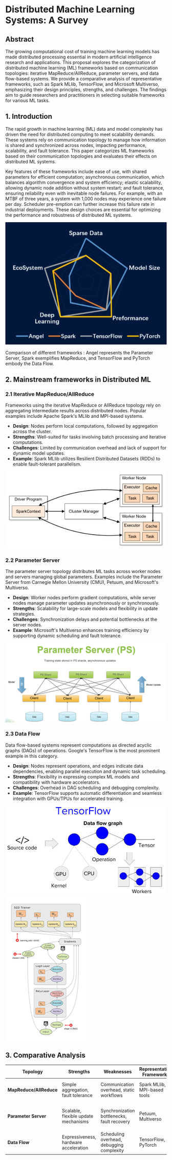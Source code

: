 # Distributed Machine Learning Systems: A Survey

## Abstract
The growing computational cost of training machine learning models has made distributed processing essential in modern artificial intelligence research and applications. This proposal explores the categorization of distributed machine learning (ML) frameworks based on communication topologies: iterative MapReduce/AllReduce, parameter servers, and data flow-based systems. We provide a comparative analysis of representative frameworks, such as Spark MLlib, TensorFlow, and Microsoft Multiverso, emphasizing their design principles, strengths, and challenges. The findings aim to guide researchers and practitioners in selecting suitable frameworks for various ML tasks.



## 1. Introduction
The rapid growth in machine learning (ML) data and model complexity has driven the need for distributed computing to meet scalability demands. These systems rely on communication topology to manage how information is shared and synchronized across nodes, impacting performance, scalability, and fault tolerance. This paper categorizes ML frameworks based on their communication topologies and evaluates their effects on distributed ML systems.

Key features of these frameworks include ease of use, with shared parameters for efficient computation; asynchronous communication, which balances algorithm convergence and system efficiency; elastic scalability, allowing dynamic node addition without system restart; and fault tolerance, ensuring reliability even with inevitable node failures. For example, with an MTBF of three years, a system with 1,000 nodes may experience one failure per day. Scheduler pre-emption can further increase this failure rate in industrial deployments. These design choices are essential for optimizing the performance and robustness of distributed ML systems.

![screenshot](Figures/compare.jpeg)

Comparison of different frameworks : Angel represents the Parameter Server, Spark exemplifies MapReduce, and TensorFlow and PyTorch embody the Data Flow.
## 2. Mainstream frameworks in Distributed ML

### 2.1 Iterative MapReduce/AllReduce
Frameworks using the iterative MapReduce or AllReduce topology rely on aggregating intermediate results across distributed nodes. Popular examples include Apache Spark's MLlib and MPI-based systems.

- **Design**: Nodes perform local computations, followed by aggregation across the cluster.
- **Strengths**: Well-suited for tasks involving batch processing and iterative computations.
- **Challenges**: Limited by communication overhead and lack of support for dynamic model updates.
- **Example**: Spark MLlib utilizes Resilient Distributed Datasets (RDDs) to enable fault-tolerant parallelism.

![screenshot](Figures/spark.png)

### 2.2 Parameter Server
The parameter server topology distributes ML tasks across worker nodes and servers managing global parameters. Examples include the Parameter Server from Carnegie Mellon University (CMU), Petuum, and Microsoft's Multiverso.

- **Design**: Worker nodes perform gradient computations, while server nodes manage parameter updates asynchronously or synchronously.
- **Strengths**: Scalability for large-scale models and flexibility in update strategies.
- **Challenges**: Synchronization delays and potential bottlenecks at the server nodes.
- **Example**: Microsoft's Multiverso enhances training efficiency by supporting dynamic scheduling and fault tolerance.

![screenshot](Figures/ps.png)



### 2.3 Data Flow
Data flow-based systems represent computations as directed acyclic graphs (DAGs) of operations. Google's TensorFlow is the most prominent example in this category.

- **Design**: Nodes represent operations, and edges indicate data dependencies, enabling parallel execution and dynamic task scheduling.
- **Strengths**: Flexibility in expressing complex ML models and compatibility with hardware accelerators.
- **Challenges**: Overhead in DAG scheduling and debugging complexity.
- **Example**: TensorFlow supports automatic differentiation and seamless integration with GPUs/TPUs for accelerated training.

![screenshot](Figures/TensorFlow.png)
![screenshot](Figures/mCBrs.gif)

## 3. Comparative Analysis

| Topology           | Strengths                               | Weaknesses                           | Representative Frameworks | Use Cases                       |
|--------------------|-----------------------------------------|--------------------------------------|---------------------------|---------------------------------|
| **MapReduce/AllReduce** | Simple aggregation, fault tolerance    | Communication overhead, static workflows | Spark MLlib, MPI-based tools | Batch learning, iterative tasks |
| **Parameter Server**   | Scalable, flexible update mechanisms  | Synchronization bottlenecks, fault recovery | Petuum, Multiverso         | Deep learning, large-scale ML  |
| **Data Flow**          | Expressiveness, hardware acceleration   | Scheduling overhead, debugging complexity | TensorFlow, PyTorch        | Dynamic tasks, complex models   |
